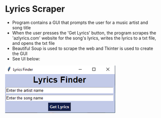 # Lyrics Scraper
* Program contains a GUI that prompts the user for a music artist and song title
* When the user presses the 'Get Lyrics' button, the program scrapes the 'azlyrics.com' website for the song's lyrics, writes the lyrics to a txt file, and opens the txt file
* Beautiful Soup is used to scrape the web and Tkinter is used to create the GUI
* See UI below:

![](images/01.PNG)
